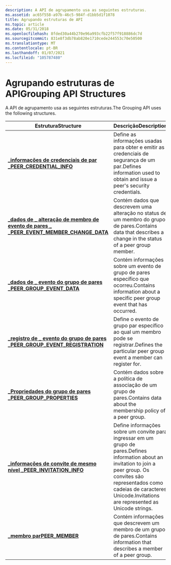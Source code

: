 ```yaml
---
description: A API de agrupamento usa as seguintes estruturas.
ms.assetid: ac65f558-a97b-46c5-984f-d1bb5d1f1078
title: Agrupando estruturas de API
ms.topic: article
ms.date: 05/31/2018
ms.openlocfilehash: 8fded30a44b270e96a993cfb22f57f918886dc7d
ms.sourcegitcommit: 831e8f3db78ab820e1710cede244553c70e50500
ms.translationtype: MT
ms.contentlocale: pt-BR
ms.lasthandoff: 01/07/2021
ms.locfileid: "105787480"
---
```

# <a name="grouping-api-structures"></a><span data-ttu-id="0f8ff-103">Agrupando estruturas de API</span><span class="sxs-lookup"><span data-stu-id="0f8ff-103">Grouping API Structures</span></span>

<span data-ttu-id="0f8ff-104">A API de agrupamento usa as seguintes estruturas.</span><span class="sxs-lookup"><span data-stu-id="0f8ff-104">The Grouping API uses the following structures.</span></span>



| <span data-ttu-id="0f8ff-105">Estrutura</span><span class="sxs-lookup"><span data-stu-id="0f8ff-105">Structure</span></span>                                                                  | <span data-ttu-id="0f8ff-106">Descrição</span><span class="sxs-lookup"><span data-stu-id="0f8ff-106">Description</span></span>                                                                                                   |
|----------------------------------------------------------------------------|---------------------------------------------------------------------------------------------------------------|
| [<span data-ttu-id="0f8ff-107">**\_informações de credenciais de par \_**</span><span class="sxs-lookup"><span data-stu-id="0f8ff-107">**PEER\_CREDENTIAL\_INFO**</span></span>](/windows/desktop/api/P2P/ns-p2p-peer_credential_info)                     | <span data-ttu-id="0f8ff-108">Define as informações usadas para obter e emitir as credenciais de segurança de um par.</span><span class="sxs-lookup"><span data-stu-id="0f8ff-108">Defines information used to obtain and issue a peer's security credentials.</span></span>                                   |
| [<span data-ttu-id="0f8ff-109">**\_dados de \_ alteração de membro de evento de pares \_ \_**</span><span class="sxs-lookup"><span data-stu-id="0f8ff-109">**PEER\_EVENT\_MEMBER\_CHANGE\_DATA**</span></span>](/windows/desktop/api/P2P/ns-p2p-peer_event_member_change_data) | <span data-ttu-id="0f8ff-110">Contém dados que descrevem uma alteração no status de um membro do grupo de pares.</span><span class="sxs-lookup"><span data-stu-id="0f8ff-110">Contains data that describes a change in the status of a peer group member.</span></span>                                   |
| [<span data-ttu-id="0f8ff-111">**\_dados de \_ evento do grupo de pares \_**</span><span class="sxs-lookup"><span data-stu-id="0f8ff-111">**PEER\_GROUP\_EVENT\_DATA**</span></span>](/windows/win32/api/p2p/ns-p2p-peer_group_event_data-r1)                  | <span data-ttu-id="0f8ff-112">Contém informações sobre um evento de grupo de pares específico que ocorreu.</span><span class="sxs-lookup"><span data-stu-id="0f8ff-112">Contains information about a specific peer group event that has occurred.</span></span>                                     |
| [<span data-ttu-id="0f8ff-113">**\_registro de \_ evento do grupo de pares \_**</span><span class="sxs-lookup"><span data-stu-id="0f8ff-113">**PEER\_GROUP\_EVENT\_REGISTRATION**</span></span>](/windows/desktop/api/P2P/ns-p2p-peer_group_event_registration)  | <span data-ttu-id="0f8ff-114">Define o evento de grupo par específico ao qual um membro pode se registrar.</span><span class="sxs-lookup"><span data-stu-id="0f8ff-114">Defines the particular peer group event a member can register for.</span></span>                                            |
| [<span data-ttu-id="0f8ff-115">**\_Propriedades do grupo de pares \_**</span><span class="sxs-lookup"><span data-stu-id="0f8ff-115">**PEER\_GROUP\_PROPERTIES**</span></span>](/windows/desktop/api/P2P/ns-p2p-peer_group_properties)                   | <span data-ttu-id="0f8ff-116">Contém dados sobre a política de associação de um grupo de pares.</span><span class="sxs-lookup"><span data-stu-id="0f8ff-116">Contains data about the membership policy of a peer group.</span></span>                                                    |
| [<span data-ttu-id="0f8ff-117">**\_informações de convite de mesmo nível \_**</span><span class="sxs-lookup"><span data-stu-id="0f8ff-117">**PEER\_INVITATION\_INFO**</span></span>](/windows/desktop/api/P2P/ns-p2p-peer_invitation_info)                     | <span data-ttu-id="0f8ff-118">Define informações sobre um convite para ingressar em um grupo de pares.</span><span class="sxs-lookup"><span data-stu-id="0f8ff-118">Defines information about an invitation to join a peer group.</span></span> <span data-ttu-id="0f8ff-119">Os convites são representados como cadeias de caracteres Unicode.</span><span class="sxs-lookup"><span data-stu-id="0f8ff-119">Invitations are represented as Unicode strings.</span></span> |
| [<span data-ttu-id="0f8ff-120">**\_membro par**</span><span class="sxs-lookup"><span data-stu-id="0f8ff-120">**PEER\_MEMBER**</span></span>](/windows/desktop/api/P2P/ns-p2p-peer_member)                                        | <span data-ttu-id="0f8ff-121">Contém informações que descrevem um membro de um grupo de pares.</span><span class="sxs-lookup"><span data-stu-id="0f8ff-121">Contains information that describes a member of a peer group.</span></span>                                                 |



 

 

 



